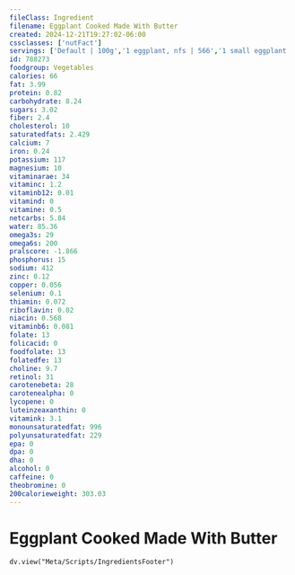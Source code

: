 ```yaml
---
fileClass: Ingredient
filename: Eggplant Cooked Made With Butter
created: 2024-12-21T19:27:02-06:00
cssclasses: ['nutFact']
servings: ['Default | 100g','1 eggplant, nfs | 566','1 small eggplant | 432','1 medium eggplant | 566','1 large eggplant | 682','1 cup, cubes | 101','1 cup, diced | 205','1 slice | 55','1 cup, nfs | 101']
id: 788273
foodgroup: Vegetables
calories: 66
fat: 3.99
protein: 0.82
carbohydrate: 8.24
sugars: 3.02
fiber: 2.4
cholesterol: 10
saturatedfats: 2.429
calcium: 7
iron: 0.24
potassium: 117
magnesium: 10
vitaminarae: 34
vitaminc: 1.2
vitaminb12: 0.01
vitamind: 0
vitamine: 0.5
netcarbs: 5.84
water: 85.36
omega3s: 29
omega6s: 200
pralscore: -1.866
phosphorus: 15
sodium: 412
zinc: 0.12
copper: 0.056
selenium: 0.1
thiamin: 0.072
riboflavin: 0.02
niacin: 0.568
vitaminb6: 0.081
folate: 13
folicacid: 0
foodfolate: 13
folatedfe: 13
choline: 9.7
retinol: 31
carotenebeta: 28
carotenealpha: 0
lycopene: 0
luteinzeaxanthin: 0
vitamink: 3.1
monounsaturatedfat: 996
polyunsaturatedfat: 229
epa: 0
dpa: 0
dha: 0
alcohol: 0
caffeine: 0
theobromine: 0
200calorieweight: 303.03
---
```


# Eggplant Cooked Made With Butter

```dataviewjs
dv.view("Meta/Scripts/IngredientsFooter")
```